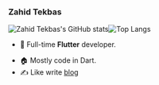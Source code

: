 
### Zahid Tekbas
![Zahid Tekbas's GitHub stats](https://github-readme-stats.vercel.app/api?username=zahidtekbas&count_private=true&show_icons=true)![Top Langs](https://github-readme-stats.vercel.app/api/top-langs/?username=zahidtekbas&layout=compact&count_private=true)

- 🔭 Full-time **Flutter** developer.
<!-- - 📋 Love computer and guitar. -->
- 🏠 Mostly code in Dart.
- ✍️ Like write [blog](https://zahidtekbas.com.tr)

<!--
**ZahidTekbas/ZahidTekbas** is a ✨ _special_ ✨ repository because its `README.md` (this file) appears on your GitHub profile.

Here are some ideas to get you started:

- 🔭 I’m currently working on ...
- 🌱 I’m currently learning ...
- 👯 I’m looking to collaborate on ...
- 🤔 I’m looking for help with ...
- 💬 Ask me about ...
- 📫 How to reach me: ...
- 😄 Pronouns: ...
- ⚡ Fun fact: ...
-->
